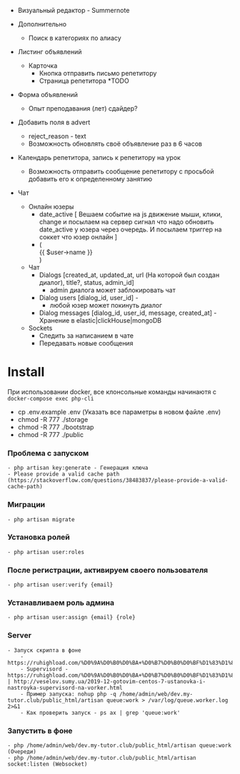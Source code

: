 - Визуальный редактор - Summernote

- Дополнительно
    - Поиск в категориях по алиасу

- Листинг объявлений
    - Карточка
        - Кнопка отправить письмо репетитору
        - Страница репетитора *TODO

- Форма объявлений
    - Опыт преподавания (лет) сдайдер?

- Добавить поля в advert
    - reject_reason - text
    - Возможность обновлять своё объявление раз в 6 часов
    
- Календарь репетитора, запись к репетитору на урок
    - Возможность отправить сообщение репетитору 
    с просьбой добавить его к определенному занятию
    
- Чат
    - Онлайн юзеры
        - date_active [
            Вешаем событие на js движение мыши, клики, change
            и посылаем на сервер сигнал что надо обновить date_active у юзера
            через очередь. И посылаем триггер на соккет что юзер онлайн
        ]
        - (<div class="user-test {{ $user->isOnline() ? 'active' : '' }}" user-id="{{ $user->id }}" user-active-date="{{ (strtotime($user->active_at) ?? 0) * 1000 }}">
               {{ $user->name }}
           </div>)
    - Чат
        - Dialogs [created_at, updated_at, url (На которой был создан диалог), title?, status, admin_id]
            - admin диалога может заблокировать чат
        - Dialog users [dialog_id, user_id] -
            - любой юзер может покинуть диалог
        - Dialog messages [dialog_id, user_id, message, created_at] - Хранение в elastic|clickHouse|mongoDB
    - Sockets
        - Следить за написанием в чате
        - Передавать новые сообщения
    
# Install

При использовании docker, все клонсольные команды начинаютя с `docker-compose exec php-cli`

- cp .env.example .env (Указать все параметры в новом файле .env)
- chmod -R 777 ./storage
- chmod -R 777 ./bootstrap
- chmod -R 777 ./public

### Проблема с запуском
    - php artisan key:generate - Генерация ключа
    - Please provide a valid cache path (https://stackoverflow.com/questions/38483837/please-provide-a-valid-cache-path)
    
### Миграции
    - php artisan migrate

### Установка ролей
    - php artisan user:roles
    
### После регистрации, активируем своего пользователя
    - php artisan user:verify {email}
    
### Устанавливаем роль админа
    - php artisan user:assign {email} {role}
    
### Server 
    - Запуск скрипта в фоне
        - https://ruhighload.com/%D0%9A%D0%B0%D0%BA+%D0%B7%D0%B0%D0%BF%D1%83%D1%81%D1%82%D0%B8%D1%82%D1%8C+%D1%81%D0%BA%D1%80%D0%B8%D0%BF%D1%82+%D0%B2+%D1%84%D0%BE%D0%BD%D0%BE%D0%B2%D0%BE%D0%BC+%D1%80%D0%B5%D0%B6%D0%B8%D0%BC%D0%B5%3f
        - Supervisord - https://ruhighload.com/%D0%9A%D0%B0%D0%BA+%D0%B7%D0%B0%D0%BF%D1%83%D1%81%D1%82%D0%B8%D1%82%D1%8C+php+worker%3f | http://veselov.sumy.ua/2019-12-gotovim-centos-7-ustanovka-i-nastroyka-supervisord-na-vorker.html
        - Пример запуска: nohup php -q /home/admin/web/dev.my-tutor.club/public_html/artisan queue:work > /var/log/queue.worker.log 2>&1
        - Как проверить запуск - ps ax | grep 'queue:work'
        
### Запустить в фоне
    - php /home/admin/web/dev.my-tutor.club/public_html/artisan queue:work (Очереди)
    - php /home/admin/web/dev.my-tutor.club/public_html/artisan socket:listen (Websocket)